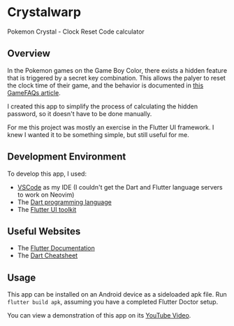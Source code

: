 # Crystalwarp

Pokemon Crystal - Clock Reset Code calculator

## Overview

In the Pokemon games on the Game Boy Color, there exists a hidden feature that is triggered by a secret key combination. This allows the palyer to reset the clock time of their game, and the behavior is documented in [this GameFAQs article](https://gamefaqs.gamespot.com/gbc/198308-pokemon-gold-version/faqs/12550).

I created this app to simplify the process of calculating the hidden password, so it doesn't have to be done manually.

For me this project was mostly an exercise in the Flutter UI framework. I knew I wanted it to be something simple, but still useful for me. 

## Development Environment

To develop this app, I used:

- [VSCode](https://code.visualstudio.com/) as my IDE (I couldn't get the Dart and Flutter language servers to work on Neovim)
- The [Dart programming language](https://dart.dev/)
- The [Flutter UI toolkit](https://flutter.dev)

## Useful Websites

- The [Flutter Documentation](https://docs.flutter.dev/)
- The [Dart Cheatsheet](https://dart.dev/codelabs/dart-cheatsheet)

## Usage

This app can be installed on an Android device as a sideloaded apk file. Run `flutter build apk`, assuming you have a completed Flutter Doctor setup.

You can view a demonstration of this app on its [YouTube Video](https://youtu.be/ByjD2OCXXSk).
